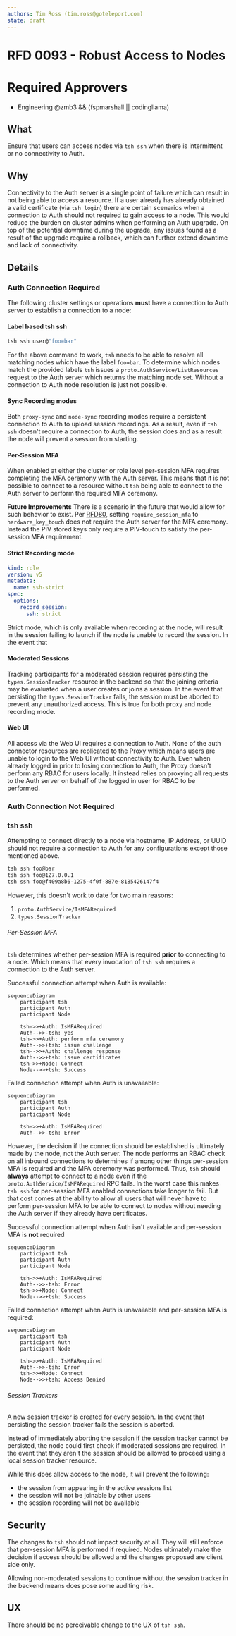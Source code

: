 ```yaml
---
authors: Tim Ross (tim.ross@goteleport.com)
state: draft
---
```


# RFD 0093 - Robust Access to Nodes


# Required Approvers

* Engineering @zmb3 && (fspmarshall || codingllama)

## What

Ensure that users can access nodes via `tsh ssh` when there is intermittent or no connectivity to Auth.

## Why

Connectivity to the Auth server is a single point of failure which can result in not being able to access
a resource. If a user already has already obtained a valid certificate (via `tsh login`) there are certain
scenarios when a connection to Auth should not required to gain access to a node. This would reduce the burden
on cluster admins when performing an Auth upgrade. On top of the potential downtime during the upgrade, any issues 
found as a result of the upgrade require a rollback, which can further extend downtime and lack of connectivity.

## Details

### Auth Connection Required 

The following cluster settings or operations **must** have a connection to Auth server to establish a connection to a node:

#### Label based tsh ssh

```bash
tsh ssh user@"foo=bar"
```

For the above command to work, `tsh` needs to be able to resolve all matching nodes which have the label
`foo=bar`. To determine which nodes match the provided labels `tsh` issues a `proto.AuthService/ListResources`
request to the Auth server which returns the matching node set. Without a connection to Auth node resolution
is just not possible.


#### Sync Recording modes

Both `proxy-sync` and `node-sync` recording modes require a persistent connection to Auth to upload session recordings. As a result, even if `tsh ssh` doesn't require a connection to Auth, the session does and as a result the node will prevent a session from starting.

#### Per-Session MFA

When enabled at either the cluster or role level per-session MFA requires completing the MFA ceremony with the 
Auth server. This means that it is not possible to connect to a resource without `tsh` being able to connect to
the Auth server to perform the required MFA ceremony.

**Future Improvements**
There is a scenario in the future that would allow for such behavior to exist. Per 
[RFD80](https://github.com/gravitational/teleport/blob/master/rfd/0080-hardware-key-support.md#per-session-mfa-configuration), setting `require_session_mfa` to `hardware_key_touch` does not require the Auth server for the MFA ceremony. Instead the PIV stored keys only require a PIV-touch to satisfy the per-session MFA requirement.

#### Strict Recording mode

```yaml
kind: role
version: v5
metadata:
  name: ssh-strict
spec:
  options:
    record_session:
      ssh: strict
```

Strict mode, which is only available when recording at the node, will result in the session failing to launch if the node is unable to record the session. In the event that 


#### Moderated Sessions 

Tracking participants for a moderated session requires persisting the `types.SessionTracker` resource in the backend so that the joining criteria may be evaluated when a user creates or joins a session. In the event that persisting the `types.SessionTracker` fails, the session must be aborted to prevent any unauthorized access. This is true for both proxy and node recording mode. 

#### Web UI

All access via the Web UI requires a connection to Auth. None of the auth connector resources are replicated to the Proxy which means users are unable to login to the Web UI without
connectivity to Auth. Even when already logged in prior to losing connection to Auth, the Proxy doesn't perform any RBAC for users locally. It instead relies on proxying all requests
to the Auth server on behalf of the logged in user for RBAC to be performed. 

### Auth Connection Not Required 

### tsh ssh

Attempting to connect directly to a node via hostname, IP Address, or UUID should not require a connection to Auth for any configurations except those mentioned above.

```bash
tsh ssh foo@bar
tsh ssh foo@127.0.0.1
tsh ssh foo@f409a8b6-1275-4f0f-887e-8185426147f4
```

However, this doesn't work to date for two main reasons:

1) `proto.AuthService/IsMFARequired`
2) `types.SessionTracker`


###### Per-Session MFA
`tsh` determines whether per-session MFA is required **prior** to connecting to a node. Which means that every invocation of `tsh ssh` requires a connection to the Auth server. 

Successful connection attempt when Auth is available:
```mermaid
sequenceDiagram
    participant tsh
    participant Auth
    participant Node

    tsh->>+Auth: IsMFARequired
    Auth-->>-tsh: yes
    tsh->>+Auth: perform mfa ceremony
    Auth-->>+tsh: issue challenge
    tsh-->>+Auth: challenge response
    Auth-->>+tsh: issue certificates
    tsh->>+Node: Connect
    Node-->>+tsh: Success
```

Failed connection attempt when Auth is unavailable:
```mermaid
sequenceDiagram
    participant tsh
    participant Auth
    participant Node

    tsh->>+Auth: IsMFARequired
    Auth-->>-tsh: Error
```

However, the decision if the connection should be established is ultimately made by the node, not the Auth server. The node
performs an RBAC check on all inbound connections to determines if among other things per-session MFA is required and the MFA ceremony was 
performed. Thus, `tsh` should **always** attempt to connect to a node even if the `proto.AuthService/IsMFARequired` RPC fails. In the worst
case this makes `tsh ssh` for per-session MFA enabled connections take longer to fail. But that cost comes at the ability to allow all
users that will never have to perform per-session MFA to be able to connect to nodes without needing the Auth server if they already 
have certificates.

Successful connection attempt when Auth isn't available and per-session MFA is **not** required
```mermaid
sequenceDiagram
    participant tsh
    participant Auth
    participant Node

    tsh->>+Auth: IsMFARequired
    Auth-->>-tsh: Error
    tsh->>+Node: Connect
    Node-->>+tsh: Success
```

Failed connection attempt when Auth is unavailable and per-session MFA is required:
```mermaid
sequenceDiagram
    participant tsh
    participant Auth
    participant Node

    tsh->>+Auth: IsMFARequired
    Auth-->>-tsh: Error
    tsh->>+Node: Connect
    Node-->>+tsh: Access Denied
```

###### Session Trackers
A new session tracker is created for every session. In the event that persisting the session tracker fails the 
session is aborted. 

Instead of immediately aborting the session if the session tracker cannot be persisted, the node could first check if 
moderated sessions are required. In the event that they aren't the session should be allowed to proceed using a local 
session tracker resource. 

While this does allow access to the node, it will prevent the following:
- the session from appearing in the active sessions list
- the session will not be joinable by other users
- the session recording will not be available


## Security

The changes to `tsh` should not impact security at all. They will still enforce that per-session MFA is performed if
required. Nodes ultimately make the decision if access should be allowed and the changes proposed are client 
side only.

Allowing non-moderated sessions to continue without the session tracker in the backend means does pose some auditing risk. 


## UX

There should be no perceivable change to the UX of `tsh ssh`.
